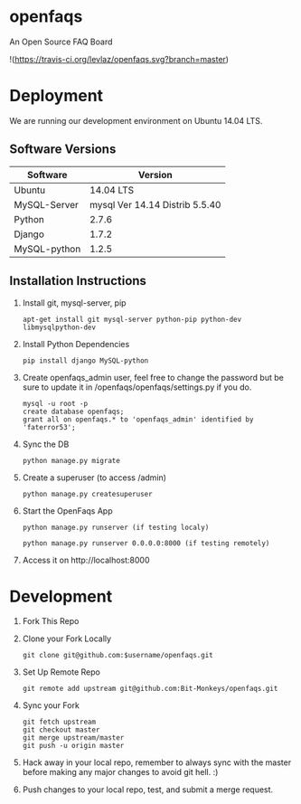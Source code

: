 # openfaqs

An Open Source FAQ Board 

!(https://travis-ci.org/levlaz/openfaqs.svg?branch=master)

# Deployment  

We are running our development environment on Ubuntu 14.04 LTS. 

## Software Versions 

Software | Version 
---------|---------
Ubuntu   | 14.04 LTS 
MySQL-Server | mysql  Ver 14.14 Distrib 5.5.40 
Python      | 2.7.6  
Django      | 1.7.2 
MySQL-python | 1.2.5

## Installation Instructions 

1. Install git, mysql-server, pip

    `apt-get install git mysql-server python-pip python-dev libmysqlpython-dev`

2. Install Python Dependencies  

    `pip install django MySQL-python` 

3. Create openfaqs_admin user, feel free to change the password but be sure to update it in /openfaqs/openfaqs/settings.py if you do. 

    ```
    mysql -u root -p 
    create database openfaqs; 
    grant all on openfaqs.* to 'openfaqs_admin' identified by 'faterror53';
    ```
    
4. Sync the DB 

    `python manage.py migrate` 

5. Create a superuser (to access /admin) 

    `python manage.py createsuperuser` 

6. Start the OpenFaqs App 
    
    ```
    python manage.py runserver (if testing localy) 

    python manage.py runserver 0.0.0.0:8000 (if testing remotely) 
    ```

7. Access it on http://localhost:8000 


# Development  

1. Fork This Repo 

2. Clone your Fork Locally 

	`git clone git@github.com:$username/openfaqs.git`

3. Set Up Remote Repo 

	`git remote add upstream git@github.com:Bit-Monkeys/openfaqs.git`

4. Sync your Fork  
	
	``` 
	git fetch upstream 
	git checkout master 
	git merge upstream/master 
	git push -u origin master
	```

5. Hack away in your local repo, remember to always sync with the master before making any major changes to avoid git hell. :) 
6. Push changes to your local repo, test, and submit a merge request. 

